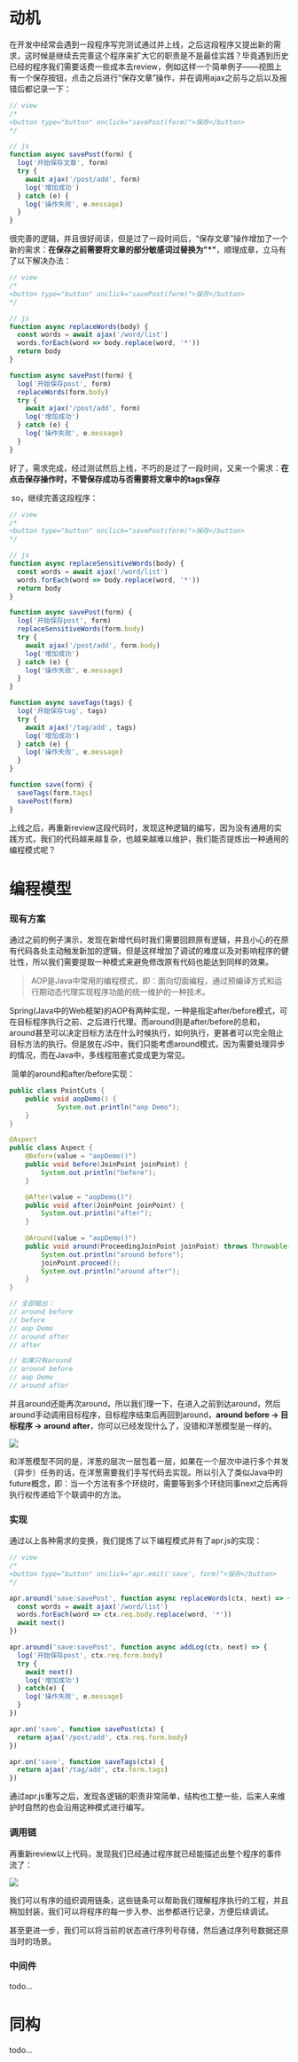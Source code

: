 # 动机

​	在开发中经常会遇到一段程序写完测试通过并上线，之后这段程序又提出新的需求，这时候是继续去完善这个程序来扩大它的职责是不是最佳实践？毕竟遇到历史已经的程序我们需要话费一些成本去review，例如这样一个简单例子——视图上有一个保存按钮，点击之后进行“保存文章”操作，并在调用ajax之前与之后以及报错后都记录一下：

```javascript
// view
/*
<button type="button" onclick="savePost(form)">保存</button>
*/

// js
function async savePost(form) {
  log('开始保存文章', form)
  try {
    await ajax('/post/add', form)
    log('增加成功')
  } catch (e) {
    log('操作失败', e.message)
  }
}
```

​	很完善的逻辑，并且很好阅读，但是过了一段时间后，“保存文章”操作增加了一个新的需求：**在保存之前需要将文章的部分敏感词过替换为"*"**，顺理成章，立马有了以下解决办法：

```javascript
// view
/*
<button type="button" onclick="savePost(form)">保存</button>
*/

// js
function async replaceWords(body) {
  const words = await ajax('/word/list')
  words.forEach(word => body.replace(word, '*'))
  return body
}

function async savePost(form) {
  log('开始保存post', form)
  replaceWords(form.body)
  try {
    await ajax('/post/add', form)
    log('增加成功')
  } catch (e) {
    log('操作失败', e.message)
  }
}
```

​	好了，需求完成，经过测试然后上线，不巧的是过了一段时间，又来一个需求：**在点击保存操作时，不管保存成功与否需要将文章中的tags保存**

​	so，继续完善这段程序：

```javascript
// view
/*
<button type="button" onclick="savePost(form)">保存</button>
*/

// js
function async replaceSensitiveWords(body) {
  const words = await ajax('/word/list')
  words.forEach(word => body.replace(word, '*'))
  return body
}

function async savePost(form) {
  log('开始保存post', form)
  replaceSensitiveWords(form.body)
  try {
    await ajax('/post/add', form.body)
    log('增加成功')
  } catch (e) {
    log('操作失败', e.message)
  }
}

function async saveTags(tags) {
  log('开始保存tag', tags)
  try {
    await ajax('/tag/add', tags)
    log('增加成功')
  } catch (e) {
    log('操作失败', e.message)
  }
}

function save(form) {
  saveTags(form.tags)
  savePost(form)
}
```

​	上线之后，再重新review这段代码时，发现这种逻辑的编写，因为没有通用的实践方式，我们的代码越来越复杂，也越来越难以维护，我们能否提炼出一种通用的编程模式呢？

# 编程模型

### 现有方案

​	通过之前的例子演示，发现在新增代码时我们需要回顾原有逻辑，并且小心的在原有代码各处主动触发新加的逻辑，但是这样增加了调试的难度以及对影响程序的健壮性，所以我们需要提取一种模式来避免修改原有代码也能达到同样的效果。

> AOP是Java中常用的编程模式，即：面向切面编程，通过预编译方式和运行期动态代理实现程序功能的统一维护的一种技术。

​	Spring(Java中的Web框架)的AOP有两种实现，一种是指定after/before模式，可在目标程序执行之前、之后进行代理。而around则是after/before的总和，around甚至可以决定目标方法在什么时候执行，如何执行，更甚者可以完全阻止目标方法的执行。但是放在JS中，我们只能考虑around模式，因为需要处理异步的情况，而在Java中，多线程阻塞式变成更为常见。

​	简单的around和after/before实现：

```java
public class PointCuts {
    public void aopDemo() {
			System.out.println("aop Demo");
    }
}

@Aspect
public class Aspect {
    @Before(value = "aopDemo()")
    public void before(JoinPoint joinPoint) {
        System.out.println("before");
    }

    @After(value = "aopDemo()")
    public void after(JoinPoint joinPoint) {
        System.out.println("after");
    }
  
    @Around(value = "aopDemo()")
    public void around(ProceedingJoinPoint joinPoint) throws Throwable{
        System.out.println("around before");
        joinPoint.proceed();
        System.out.println("around after");
    }
}

// 全部输出：
// around before
// before
// aop Demo
// around after
// after

// 如果只有around
// around before
// aop Demo
// around after
```

​	并且around还能再次around，所以我们理一下，在进入之前到达around，然后around手动调用目标程序，目标程序结束后再回到around，**around before -> 目标程序 -> around after**，你可以已经发现什么了，没错和洋葱模型是一样的。

![](http://xyf-resources.oss-cn-beijing.aliyuncs.com/18-4-16/98345827.jpg)

​	和洋葱模型不同的是，洋葱的层次一层包着一层，如果在一个层次中进行多个并发（异步）任务的话，在洋葱需要我们手写代码去实现。所以引入了类似Java中的future概念，即：当一个方法有多个环绕时，需要等到多个环绕同事next之后再将执行权传递给下个联调中的方法。

### 实现

​	通过以上各种需求的变换，我们提炼了以下编程模式并有了apr.js的实现：

```javascript
// view
/*
<button type="button" onclick="apr.emit('save', form)">保存</button>
*/

apr.around('save:savePost', function async replaceWords(ctx, next) => {
  const words = await ajax('/word/list')
  words.forEach(word => ctx.req.body.replace(word, '*'))
  await next()
})

apr.around('save:savePost', function async addLog(ctx, next) => {
  log('开始保存post', ctx.req.form.body)
  try {
    await next()
    log('增加成功')
  } catch(e) {
    log('操作失败', e.message)
  }
})

apr.on('save', function savePost(ctx) {
  return ajax('/post/add', ctx.req.form.body)
})

apr.on('save', function saveTags(ctx) {
  return ajax('/tag/add', ctx.form.tags)
})
```

​	通过apr.js重写之后，发现各逻辑的职责非常简单，结构也工整一些，后来人来维护时自然的也会沿用这种模式进行编写。

### 调用链

​	再重新review以上代码，发现我们已经通过程序就已经能描述出整个程序的事件流了：

![](http://xyf-resources.oss-cn-beijing.aliyuncs.com/18-4-16/76648498.jpg)



我们可以有序的组织调用链条，这些链条可以帮助我们理解程序执行的工程，并且稍加封装，我们可以将程序的每一步入参、出参都进行记录，方便后续调试。

甚至更进一步，我们可以将当前的状态进行序列号存储，然后通过序列号数据还原当时的场景。

### 中间件

todo...

# 同构

todo...